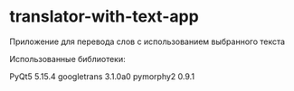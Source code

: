 # translator-with-text-app
Приложение для перевода слов с использованием выбранного текста

Использованные библиотеки:

PyQt5 5.15.4
googletrans 3.1.0a0
pymorphy2 0.9.1
